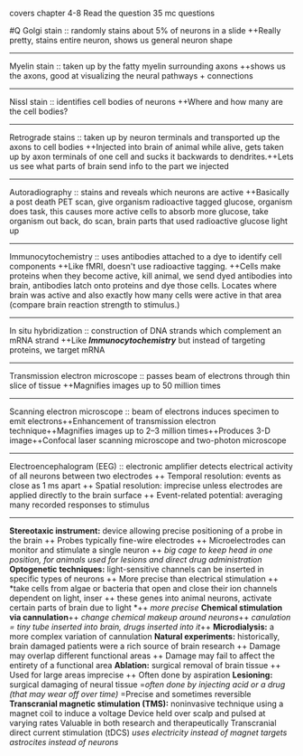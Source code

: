 covers chapter 4-8
Read the question
35 mc questions

#Q
Golgi stain ::  randomly stains about 5% of neurons in a slide ++Really pretty, stains entire neuron, shows us general neuron shape
***
Myelin stain ::  taken up by the fatty myelin surrounding axons ++shows us the axons, good at visualizing the neural pathways + connections
***
Nissl stain ::  identifies cell bodies of neurons ++Where and how many are the cell bodies?
***
Retrograde stains ::  taken up by neuron terminals and transported up the axons to cell bodies ++Injected into brain of animal while alive, gets taken up by axon terminals of one cell and sucks it backwards to dendrites.++Lets us see what parts of brain send info to the part we injected
***
Autoradiography ::  stains and reveals which neurons are active ++Basically a post death PET scan, give organism radioactive tagged glucose, organism does task, this causes more active cells to absorb more glucose, take organism out back, do scan, brain parts that used radioactive glucose light up
***
Immunocytochemistry ::  uses antibodies attached to a dye to identify cell components ++Like fMRI, doesn't use radioactive tagging. ++Cells make proteins when they become active, kill animal, we send dyed antibodies into brain, antibodies latch onto proteins and dye those cells. Locates where brain was active and also exactly how many cells were active in that area (compare brain reaction strength to stimulus.)
***
In situ hybridization ::  construction of DNA strands which complement an mRNA strand ++Like ***Immunocytochemistry*** but instead of targeting proteins, we target mRNA
*** 
Transmission electron microscope ::  passes beam of electrons through thin slice of tissue ++Magnifies images up to 50 million times
***
Scanning electron microscope ::  beam of electrons induces specimen to emit electrons++Enhancement of transmission electron technique++Magnifies images up to 2–3 million times++Produces 3-D image++Confocal laser scanning microscope and two-photon microscope
***
Electroencephalogram (EEG) :: electronic amplifier detects electrical activity of all neurons between two electrodes ++ Temporal resolution: events as close as 1 ms apart ++ Spatial resolution: imprecise unless electrodes are applied directly to the brain surface ++ Event-related potential: averaging many recorded responses to stimulus
***
**Stereotaxic instrument:** device allowing precise positioning of a probe in the brain ++ Probes typically fine-wire electrodes ++ Microelectrodes can monitor and stimulate a single neuron ++ *big cage to keep head in one position, for animals used for lesions and direct drug administration*
**Optogenetic techniques:** light-sensitive channels can be inserted in specific types of neurons ++ More precise than electrical stimulation ++ *take cells from algae or bacteria that open and close their ion channels dependent on light, inser ++ these genes into animal neurons, activate certain parts of brain due to light *++ *more precise*
**Chemical stimulation via cannulation**++ *change chemical makeup around neurons*++ *canulation = tiny tube inserted into brain, drugs inserted into it*++ **Microdialysis:** a more complex variation of cannulation
**Natural experiments:** historically, brain damaged patients were a rich source of brain research ++ Damage may overlap different functional areas ++ Damage may fail to affect the entirety of a functional area
**Ablation:** surgical removal of brain tissue ++ Used for large areas imprecise ++ Often done by aspiration
**Lesioning:** surgical damaging of neural tissue =*often done by injecting acid or a drug (that may wear off over time)* =Precise and sometimes reversible
**Transcranial magnetic stimulation (TMS):** noninvasive technique using a magnet coil to induce a voltage
	Device held over scalp and pulsed at varying rates
	Valuable in both research and therapeutically
	Transcranial direct current stimulation (tDCS)
		*uses electricity instead of magnet*
		*targets astrocites instead of neurons*